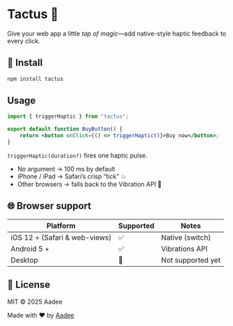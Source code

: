# Tactus 🌵

Give your web app a little _tap of magic_—add native-style haptic feedback to every click.

## 🚀 Install

```bash
npm install tactus
```

## Usage

```jsx
import { triggerHaptic } from "tactus";

export default function BuyButton() {
    return <button onClick={() => triggerHaptic()}>Buy now</button>;
}
```

`triggerHaptic(duration?)` fires one haptic pulse.
- No argument → 100 ms by default
- iPhone / iPad → Safari’s crisp “tick” 💥
- Other browsers → falls back to the Vibration API 📳

## 🌐 Browser support

| Platform                      | Supported | Notes             |
| ----------------------------- | --------- | ----------------- |
| iOS 12 + (Safari & web-views) | ✅        | Native (switch)   |
| Android 5 +                   | ✅        | Vibrations API    |
| Desktop                       | 🚫        | Not supported yet |

## 📄 License

MIT © 2025 Aadee

Made with ❤️ by [Aadee](https://x.com/aadeexyz)
